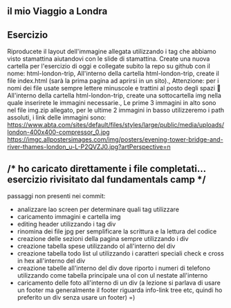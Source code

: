 

## il mio Viaggio a Londra

## Esercizio

Riproducete il layout dell'immagine allegata utilizzando i tag che abbiamo visto stamattina aiutandovi con le slide di stamattina.
Create una nuova cartella per l'esercizio di oggi e collegate subito la repo su github con il nome: html-london-trip,
All'interno della cartella html-london-trip, create il file index.html (sarà la prima pagina ad aprirsi in un sito).,
Attenzione: per i nomi dei file usate sempre lettere minuscole e trattini al posto degli spazi 🙂
All'interno della cartella html-london-trip, create una sottocartella img nella quale inserirete le immagini necessarie.,
Le prime 3 immagini in alto sono nel file img.zip allegato, per le ultime 2 immagini in basso utilizzeremo i path assoluti, i link delle immagini sono:
https://www.abta.com/sites/default/files/styles/large/public/media/uploads/london-400x400-compressor_0.jpg
https://imgc.allpostersimages.com/img/posters/evening-tower-bridge-and-river-thames-london_u-L-P2QVZJ0.jpg?artPerspective=n


## /* ho caricato direttamente i file completati... esercizio rivisitato dal fundamentals camp */
passaggi non presenti nei commit:
- analizzare lao screen per determinare quali tag utilizzare
- caricamento immagini e cartella img
- editing header utilizzando i tag div
- rinomina dei file jpg per semplificare la scrittura e la lettura del codice
- creazione delle sezioni della pagina sempre utilizzando i div
- creazione tabella spese utilizzando ol all'interno del div
- creazione tabella todo list ul utilizzando i caratteri speciali check e cross in hex all'interno del div
- creazione tabelle all'interno del div dove riporto i numeri di telefono utilizzando come tabella principale una ol con ul nestate all'interno
- caricamento delle foto all'interno di un div (a lezione si parlava di usare un footer ma generalmente il footer riguarda info-link tree etc, quindi ho preferito un div senza usare un footer)
=)

